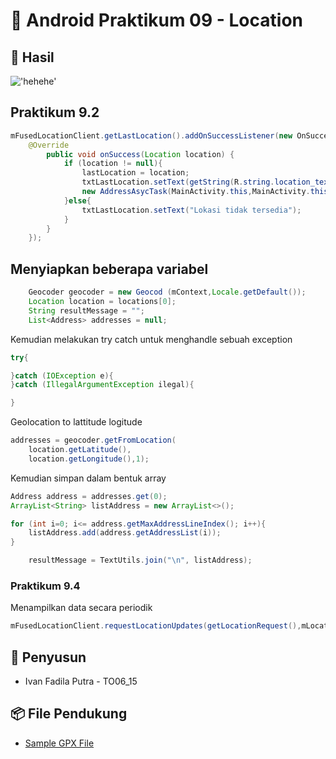 # 📝 Android Praktikum 09 - Location


## 🎺 Hasil
!['hehehe'](https://media.giphy.com/media/4VW0QuNT7XcOulTaBJ/giphy.gif)


## Praktikum 9.2

```java
mFusedLocationClient.getLastLocation().addOnSuccessListener(new OnSuccessListener<Location>() {
	@Override
		public void onSuccess(Location location) {
			if (location != null){
				lastLocation = location;
				txtLastLocation.setText(getString(R.string.location_text,lastLocation.getLatitude(),lastLocation.getLongitude(),lastLocation.getTime()));
				new AddressAsycTask(MainActivity.this,MainActivity.this).execute(location);
			}else{
				txtLastLocation.setText("Lokasi tidak tersedia");
			}
		}
	});
```

## Menyiapkan beberapa variabel

```java
	Geocoder geocoder = new Geocod (mContext,Locale.getDefault());
	Location location = locations[0];
	String resultMessage = "";
	List<Address> addresses = null;
```

Kemudian melakukan try catch untuk menghandle sebuah exception

```java
try{

}catch (IOException e){
}catch (IllegalArgumentException ilegal){

}

```

Geolocation to lattitude logitude

```java
addresses = geocoder.getFromLocation(
	location.getLatitude(),
	location.getLongitude(),1);
```

Kemudian simpan dalam bentuk array
```java
Address address = addresses.get(0);
ArrayList<String> listAddress = new ArrayList<>();

for (int i=0; i<= address.getMaxAddressLineIndex(); i++){
	listAddress.add(address.getAddressList(i));
}

    resultMessage = TextUtils.join("\n", listAddress);
```

### Praktikum 9.4

Menampilkan data secara periodik

```java
mFusedLocationClient.requestLocationUpdates(getLocationRequest(),mLocationCallback,null);
```

## 🌝 Penyusun
- Ivan Fadila Putra - TO06_15

## 📦 File Pendukung
- [Sample GPX File](./gif/run.gpx)
